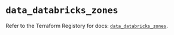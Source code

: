 # `data_databricks_zones`

Refer to the Terraform Registory for docs: [`data_databricks_zones`](https://registry.terraform.io/providers/databricks/databricks/1.18.0/docs/data-sources/zones).
